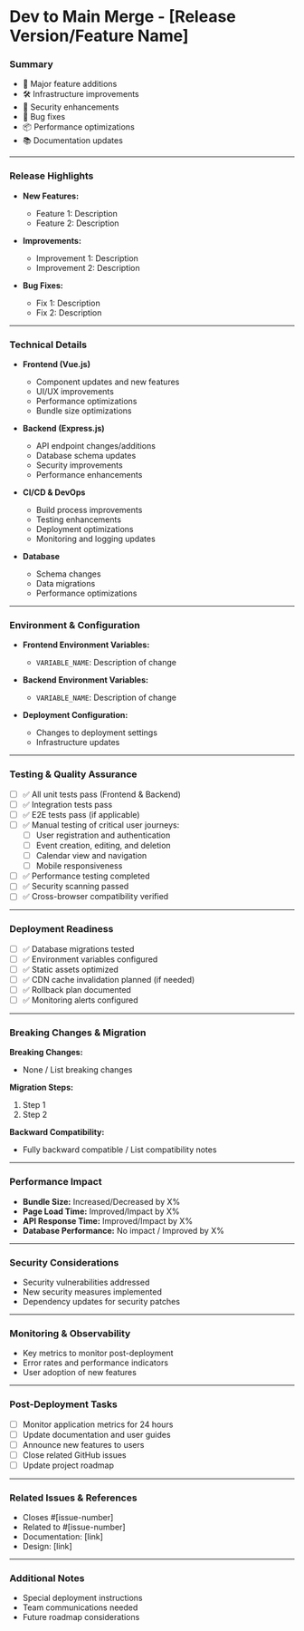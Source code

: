 # Dev to Main Merge - [Release Version/Feature Name]

### Summary

<!-- Provide a bulleted list of the main features, improvements, and fixes in this release -->
- 🚀 Major feature additions
- 🛠️ Infrastructure improvements  
- 🔑 Security enhancements
- 🐛 Bug fixes
- 📦 Performance optimizations
- 📚 Documentation updates

---

### Release Highlights

<!-- Key features and changes that users will notice -->
- **New Features:**
  - Feature 1: Description
  - Feature 2: Description
  
- **Improvements:**
  - Improvement 1: Description
  - Improvement 2: Description
  
- **Bug Fixes:**
  - Fix 1: Description
  - Fix 2: Description

---

### Technical Details

- **Frontend (Vue.js)**
  - Component updates and new features
  - UI/UX improvements
  - Performance optimizations
  - Bundle size optimizations
  
- **Backend (Express.js)**
  - API endpoint changes/additions
  - Database schema updates
  - Security improvements
  - Performance enhancements
  
- **CI/CD & DevOps**
  - Build process improvements
  - Testing enhancements
  - Deployment optimizations
  - Monitoring and logging updates
  
- **Database**
  - Schema changes
  - Data migrations
  - Performance optimizations

---

### Environment & Configuration

<!-- List any environment variable or configuration changes -->
- **Frontend Environment Variables:**
  - `VARIABLE_NAME`: Description of change
  
- **Backend Environment Variables:**
  - `VARIABLE_NAME`: Description of change
  
- **Deployment Configuration:**
  - Changes to deployment settings
  - Infrastructure updates

---

### Testing & Quality Assurance

- [ ] ✅ All unit tests pass (Frontend & Backend)
- [ ] ✅ Integration tests pass
- [ ] ✅ E2E tests pass (if applicable)
- [ ] ✅ Manual testing of critical user journeys:
  - [ ] User registration and authentication
  - [ ] Event creation, editing, and deletion
  - [ ] Calendar view and navigation
  - [ ] Mobile responsiveness
- [ ] ✅ Performance testing completed
- [ ] ✅ Security scanning passed
- [ ] ✅ Cross-browser compatibility verified

---

### Deployment Readiness

- [ ] ✅ Database migrations tested
- [ ] ✅ Environment variables configured
- [ ] ✅ Static assets optimized
- [ ] ✅ CDN cache invalidation planned (if needed)
- [ ] ✅ Rollback plan documented
- [ ] ✅ Monitoring alerts configured

---

### Breaking Changes & Migration

<!-- Document any breaking changes and required migration steps -->
**Breaking Changes:**
- None / List breaking changes

**Migration Steps:**
1. Step 1
2. Step 2

**Backward Compatibility:**
- Fully backward compatible / List compatibility notes

---

### Performance Impact

<!-- Document performance implications -->
- **Bundle Size:** Increased/Decreased by X%
- **Page Load Time:** Improved/Impact by X%
- **API Response Time:** Improved/Impact by X%
- **Database Performance:** No impact / Improved by X%

---

### Security Considerations

<!-- Document security-related changes -->
- Security vulnerabilities addressed
- New security measures implemented
- Dependency updates for security patches

---

### Monitoring & Observability

<!-- What should be monitored after deployment -->
- Key metrics to monitor post-deployment
- Error rates and performance indicators
- User adoption of new features

---

### Post-Deployment Tasks

<!-- Tasks to complete after successful deployment -->
- [ ] Monitor application metrics for 24 hours
- [ ] Update documentation and user guides
- [ ] Announce new features to users
- [ ] Close related GitHub issues
- [ ] Update project roadmap

---

### Related Issues & References

<!-- Link to related issues, discussions, or documentation -->
- Closes #[issue-number]
- Related to #[issue-number]
- Documentation: [link]
- Design: [link]

---

### Additional Notes

<!-- Any additional context, team communications, or special considerations -->
- Special deployment instructions
- Team communications needed
- Future roadmap considerations